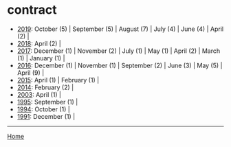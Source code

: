 # contract

  * [2019](./contract-2019.md): 
      October (5) | 
      September (5) | 
      August (7) | 
      July (4) | 
      June (4) | 
      April (2) | 
  * [2018](./contract-2018.md): 
      April (2) | 
  * [2017](./contract-2017.md): 
      December (1) | 
      November (2) | 
      July (1) | 
      May (1) | 
      April (2) | 
      March (1) | 
      January (1) | 
  * [2016](./contract-2016.md): 
      December (1) | 
      November (1) | 
      September (2) | 
      June (3) | 
      May (5) | 
      April (9) | 
  * [2015](./contract-2015.md): 
      April (1) | 
      February (1) | 
  * [2014](./contract-2014.md): 
      February (2) | 
  * [2003](./contract-2003.md): 
      April (1) | 
  * [1995](./contract-1995.md): 
      September (1) | 
  * [1994](./contract-1994.md): 
      October (1) | 
  * [1991](./contract-1991.md): 
      December (1) | 

----

[Home](../)
